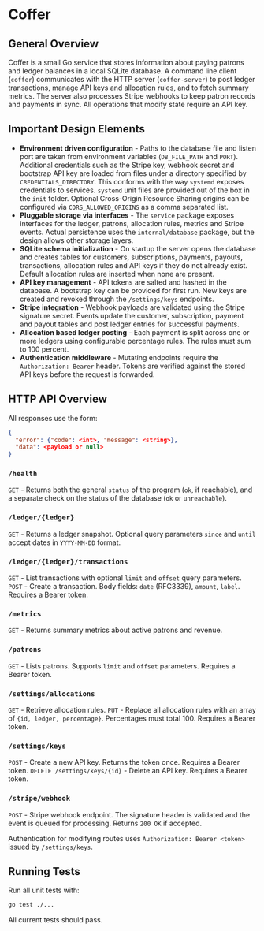 # Coffer

## General Overview

Coffer is a small Go service that stores information about paying patrons and ledger balances in a local SQLite database. A command line client (`coffer`) communicates with the HTTP server (`coffer-server`) to post ledger transactions, manage API keys and allocation rules, and to fetch summary metrics. The server also processes Stripe webhooks to keep patron records and payments in sync. All operations that modify state require an API key.

## Important Design Elements

- **Environment driven configuration** - Paths to the database file and listen port are taken from environment variables (`DB_FILE_PATH` and `PORT`). Additional credentials such as the Stripe key, webhook secret and bootstrap API key are loaded from files under a directory specified by `CREDENTIALS_DIRECTORY`. This conforms with the way `systemd` exposes credentials to services. `systemd` unit files are provided out of the box in the `init` folder. Optional Cross-Origin Resource Sharing origins can be configured via `CORS_ALLOWED_ORIGINS` as a comma separated list.
- **Pluggable storage via interfaces** - The `service` package exposes interfaces for the ledger, patrons, allocation rules, metrics and Stripe events. Actual persistence uses the `internal/database` package, but the design allows other storage layers.
- **SQLite schema initialization** - On startup the server opens the database and creates tables for customers, subscriptions, payments, payouts, transactions, allocation rules and API keys if they do not already exist. Default allocation rules are inserted when none are present.
- **API key management** - API tokens are salted and hashed in the database. A bootstrap key can be provided for first run. New keys are created and revoked through the `/settings/keys` endpoints.
- **Stripe integration** - Webhook payloads are validated using the Stripe signature secret. Events update the customer, subscription, payment and payout tables and post ledger entries for successful payments.
- **Allocation based ledger posting** - Each payment is split across one or more ledgers using configurable percentage rules. The rules must sum to 100 percent.
- **Authentication middleware** - Mutating endpoints require the `Authorization: Bearer` header. Tokens are verified against the stored API keys before the request is forwarded.

## HTTP API Overview

All responses use the form:

```json
{
  "error": {"code": <int>, "message": <string>},
  "data": <payload or null>
}
```

### `/health`
`GET` - Returns both the general `status` of the program (`ok`, if reachable), and a separate check on the status of the database (`ok` or `unreachable`).

### `/ledger/{ledger}`
`GET` - Returns a ledger snapshot. Optional query parameters `since` and `until` accept dates in `YYYY-MM-DD` format.

### `/ledger/{ledger}/transactions`
`GET` - List transactions with optional `limit` and `offset` query parameters.
`POST` - Create a transaction. Body fields: `date` (RFC3339), `amount`, `label`. Requires a Bearer token.

### `/metrics`
`GET` - Returns summary metrics about active patrons and revenue.

### `/patrons`
`GET` - Lists patrons. Supports `limit` and `offset` parameters. Requires a Bearer token.

### `/settings/allocations`
`GET` - Retrieve allocation rules.
`PUT` - Replace all allocation rules with an array of `{id, ledger, percentage}`. Percentages must total 100. Requires a Bearer token.

### `/settings/keys`
`POST` - Create a new API key. Returns the token once. Requires a Bearer token.
`DELETE /settings/keys/{id}` - Delete an API key. Requires a Bearer token.

### `/stripe/webhook`
`POST` - Stripe webhook endpoint. The signature header is validated and the event is queued for processing. Returns `200 OK` if accepted.

Authentication for modifying routes uses `Authorization: Bearer <token>` issued by `/settings/keys`.

## Running Tests

Run all unit tests with:

```sh
go test ./...
```

All current tests should pass.
